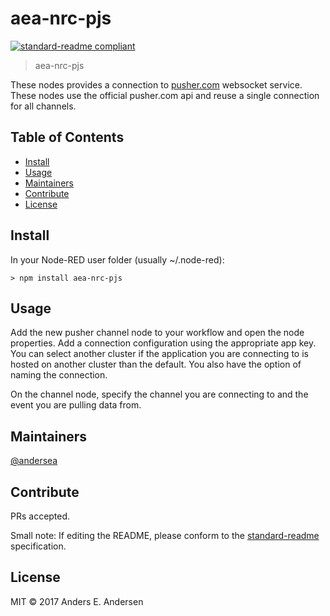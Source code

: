 # aea-nrc-pjs

[![standard-readme compliant](https://img.shields.io/badge/standard--readme-OK-green.svg?style=flat-square)](https://github.com/RichardLitt/standard-readme)

> aea-nrc-pjs

These nodes provides a connection to [pusher.com](https://pusher.com) websocket service. These nodes use the official pusher.com api and reuse a single connection for all channels.

## Table of Contents

- [Install](#install)
- [Usage](#usage)
- [Maintainers](#maintainers)
- [Contribute](#contribute)
- [License](#license)

## Install

In your Node-RED user folder (usually ~/.node-red):
```
> npm install aea-nrc-pjs
```

## Usage

Add the new pusher channel node to your workflow and open the node properties. Add a connection configuration using the appropriate app key. You can select another cluster if the application you are connecting to is hosted on another cluster than the default. You also have the option of naming the connection.

On the channel node, specify the channel you are connecting to and the event you are pulling data from.

## Maintainers

[@andersea](https://github.com/andersea)

## Contribute

PRs accepted.

Small note: If editing the README, please conform to the [standard-readme](https://github.com/RichardLitt/standard-readme) specification.

## License

MIT © 2017 Anders E. Andersen
